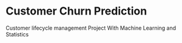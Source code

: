 ﻿# Customer Churn Prediction
 
 Customer lifecycle management Project With Machine Learning and Statistics

